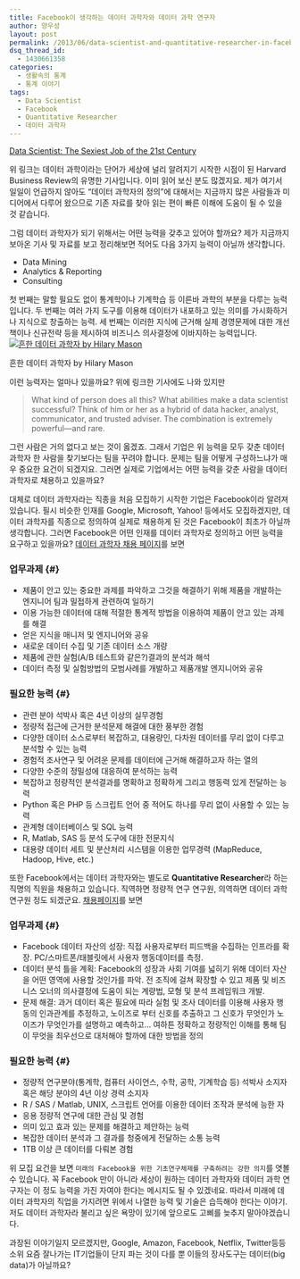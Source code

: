 ```yaml
---
title: Facebook이 생각하는 데이터 과학자와 데이터 과학 연구자
author: 양우성
layout: post
permalink: /2013/06/data-scientist-and-quantitative-researcher-in-facebook/
dsq_thread_id:
  - 1430661358
categories:
  - 생활속의 통계
  - 통계 이야기
tags:
  - Data Scientist
  - Facebook
  - Quantitative Researcher
  - 데이터 과학자
---
```

<div class="arconix-box arconix-box-gray">
  <a href="http://hbr.org/2012/10/data-scientist-the-sexiest-job-of-the-21st-century/">Data Scientist: The Sexiest Job of the 21st Century</a>
</div>

  
위 링크는 데이터 과학이라는 단어가 세상에 널리 알려지기 시작한 시점이 된 Harvard Business Review의 유명한 기사입니다. 이미 읽어 보신 분도 많겠지요. 제가 여기서 일일이 언급하지 않아도 “데이터 과학자의 정의”에 대해서는 지금까지 많은 사람들과 미디어에서 다루어 왔으므로 기존 자료를 찾아 읽는 편이 빠른 이해에 도움이 될 수 있을 것 같습니다.

그럼 데이터 과학자가 되기 위해서는 어떤 능력을 갖추고 있어야 할까요? 제가 지금까지 보아온 기사 및 자료를 보고 정리해보면 적어도 다음 3가지 능력이 아닐까 생각합니다.

*   Data Mining
*   Analytics & Reporting
*   Consulting

<!--more-->첫 번째는 말할 필요도 없이 통계학이나 기계학습 등 이른바 과학의 부분을 다루는 능력입니다. 두 번째는 여러 가지 도구를 이용해 데이터가 내포하고 있는 의미를 가시화하거나 지식으로 창출하는 능력. 세 번째는 이러한 지식에 근거해 실제 경영문제에 대한 개선책이나 신규전략 등을 제시하여 비즈니스 의사결정에 이바지하는 능력입니다.

<div id="attachment_3133" style="width: 410px" class="wp-caption aligncenter">
  <a href="http://www.forbes.com/sites/danwoods/2012/03/08/hilary-mason-what-is-a-data-scientist/"><img class=" wp-image-3133 " alt="흔한 데이터 과학자  by Hilary Mason" src="http://i1.wp.com/www.wsyang.com/wp-content/uploads/2013/06/awesome-nerd-500x533.jpg?resize=400%2C426" data-recalc-dims="1" /></a><p class="wp-caption-text">
    흔한 데이터 과학자 by Hilary Mason
  </p>
</div>

이런 능력자는 얼마나 있을까요? 위에 링크한 기사에도 나와 있지만

> What kind of person does all this? What abilities <span class="GINGER_SOFATWARE_correct">make</span> a data scientist successful? Think of him or her as a hybrid of data hacker, analyst, communicator, and trusted adviser. The combination is extremely powerful—and rare.

그런 사람은 거의 없다고 보는 것이 옳겠죠. 그래서 기업은 위 능력을 모두 갖춘 데이터 과학자 한 사람을 찾기보다는 팀을 꾸려야 합니다. 문제는 팀을 어떻게 구성하느냐가 매우 중요한 요건이 되겠지요. 그러면 실제로 기업에서는 어떤 능력을 갖춘 사람을 데이터 과학자로 채용하고 있을까요?

대체로 데이터 과학자라는 직종을 처음 모집하기 시작한 기업은 Facebook이라 알려져있습니다. 필시 비슷한 인재를 Google, Microsoft, Yahoo! 등에서도 모집하겠지만, 데이터 과학자를 직종으로 정의하여 실제로 채용하게 된 것은 Facebook이 최초가 아닐까 생각합니다. 그러면 Facebook은 어떤 인재를 데이터 과학자로 정의하고 어떤 능력을 요구하고 있을까요? [데이터 과학자 채용 페이지][1]를 보면

### 업무과제 {#}

*   제품이 안고 있는 중요한 과제를 파악하고 그것을 해결하기 위해 제품을 개발하는 엔지니어 팀과 밀접하게 관련하여 일하기
*   이용 가능한 데이터에 대해 적절한 통계적 방법을 이용하여 제품이 안고 있는 과제를 해결
*   얻은 지식을 매니저 및 엔지니어와 공유
*   새로운 데이터 수집 및 기존 데이터 소스 개량
*   제품에 관한 실험(A/B 테스트와 같은?)결과의 분석과 해석
*   데이터 측정 및 실험방법의 모범사례를 개발하고 제품개발 엔지니어와 공유

### 필요한 능력 {#}

*   관련 분야 석박사 혹은 4년 이상의 실무경험
*   정량적 접근에 근거한 분석문제 해결에 대한 풍부한 경험
*   다양한 데이터 소스로부터 복잡하고, 대용량인, 다차원 데이터를 무리 없이 다루고 분석할 수 있는 능력
*   경험적 조사연구 및 어려운 문제를 데이터에 근거해 해결하고자 하는 열의
*   다양한 수준의 정밀성에 대응하여 분석하는 능력
*   복잡하고 정량적인 분석결과를 명확하고 정확하게 그리고 행동력 있게 전달하는 능력
*   Python 혹은 PHP 등 스크립트 언어 중 적어도 하나를 무리 없이 사용할 수 있는 능력
*   관계형 데이터베이스 및 SQL 능력
*   R, Matlab, SAS 등 분석 도구에 대한 전문지식
*   대용량 데이터 세트 및 분산처리 시스템을 이용한 업무경력 (MapReduce, Hadoop, Hive, etc.)

또한 Facebook에서는 데이터 과학자와는 별도로 **Quantitative Researcher**라 하는 직명의 직원을 채용하고 있습니다. 직역하면 정량적 연구 연구원, 의역하면 데이터 과학 연구원 정도 되겠군요. [채용페이지][2]를 보면

### 업무과제 {#}

*   Facebook 데이터 자산의 성장: 직접 사용자로부터 피드백을 수집하는 인프라를 확장. PC/스마트폰/태블릿에서 사용자 행동데이터를 측정.
*   데이터 분석 틀을 계획: Facebook의 성장과 사회 기여를 넓히기 위해 데이터 자산을 어떤 영역에 사용할 것인가를 파악. 전 조직에 걸쳐 확장할 수 있고 제품 및 비즈니스 오너의 의사결정에 도움이 되는 계량법, 모형 및 분석 프레임워크 개발.
*   문제 해결: 과거 데이터 혹은 필요에 따라 실험 및 조사 데이터를 이용해 사용자 행동의 인과관계를 추정하고, 노이즈로 부터 신호를 추출하고 그 신호가 무엇인가 노이즈가 무엇인가를 설명하고 예측하고… 여하튼 정확하고 정량적인 이해를 통해 팀이 무엇을 최우선으로 대처해야 할까에 대한 방법을 정의

### 필요한 능력 {#}

*   정량적 연구분야(통계학, 컴퓨터 사이언스, 수학, 공학, 기계학습 등) 석박사 소지자 혹은 해당 분야의 4년 이상 경력 소지자
*   R / SAS / Matlab, UNIX, 스크립트 언어를 이용한 데이터 조작과 분석에 능한 자
*   응용 정량적 연구에 대한 관심 및 경험
*   의미 있고 효과 있는 문제를 해결하고 제안하는 능력
*   복잡한 데이터 분석과 그 결과를 청중에게 전달하는 소통 능력
*   1TB 이상 큰 데이터를 다뤄본 경험

위 모집 요건을 보면 `미래의 Facebook을 위한 기초연구체제를 구축하려는 강한 의지`를 엿볼 수 있습니다. 꼭 Facebook 만이 아니라 세상이 원하는 데이터 과학자와 데이터 과학 연구자는 이 정도 능력을 가진 자여야 한다는 메시지도 될 수 있겠네요. 따라서 미래에 데이터 과학자의 직업을 가지려면 위에서 나열한 능력 및 기술은 습득해야 한다는 이야기. 저도 데이터 과학자라 불리고 싶은 욕망이 있기에 앞으로도 고삐를 늦추지 말아야겠습니다.

과장된 이야기일지 모르겠지만, Google, Amazon, Facebook, Netflix, Twitter등등 소위 요즘 잘나가는 IT기업들이 단지 파는 것이 다를 뿐 이들의 장사도구는 데이터(big data)가 아닐까요?

 [1]: https://www.facebook.com/careers/department?dept=engineering&req=a2KA0000000LjX4MAK
 [2]: https://www.facebook.com/careers/department?dept=data&req=a0IA0000006cP6nMAE